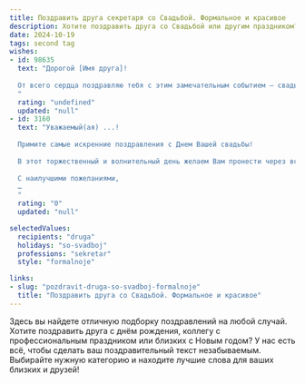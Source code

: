 ```yaml
---
title: Поздравить друга секретаря со Свадьбой. Формальное и красивое
description: Хотите поздравить друга со Свадьбой или другим праздником? Наш ИИ создаст незабываемое поздравление, а вы обязательно выделитесь среди других.  
date: 2024-10-19
tags: second tag
wishes:
- id: 98635
  text: "Дорогой [Имя друга]!
  
  От всего сердца поздравляю тебя с этим замечательным событием – свадьбой! Желаю тебе и твоей супруге крепкой и счастливой семейной жизни, полного взаимопонимания, любви и благополучия. Пусть ваш союз будет таким же гармоничным и эффективным, как ваша работа секретаря.  Пусть каждый день вашей совместной жизни будет наполнен радостью и счастьем.  Горько!
  "
  rating: "undefined"
  updated: "null"
- id: 3160
  text: "Уважаемый(ая) ...!
  
  Примите самые искренние поздравления с Днем Вашей свадьбы!
  
  В этот торжественный и волнительный день желаем Вам пронести через всю жизнь трепетные чувства любви и нежности, семейного счастья и благополучия. Пусть Ваш совместный жизненный путь будет светлым и радостным, наполненным взаимопониманием, теплом домашнего очага и поддержкой самых близких людей.
  
  С наилучшими пожеланиями,
  …
  "
  rating: "0"
  updated: "null"

selectedValues:
  recipients: "druga"
  holidays: "so-svadboj"
  professions: "sekretar"
  style: "formalnoje"

links:
- slug: "pozdravit-druga-so-svadboj-formalnoje"
  title: "Поздравить друга со Свадьбой. Формальное и красивое"
---
```


Здесь вы найдете отличную подборку поздравлений на любой случай. 
Хотите поздравить друга с днём рождения, коллегу с профессиональным праздником или близких с Новым годом? У нас есть всё, чтобы сделать ваш поздравительный текст незабываемым. Выбирайте нужную категорию и находите лучшие слова для ваших близких и друзей!
